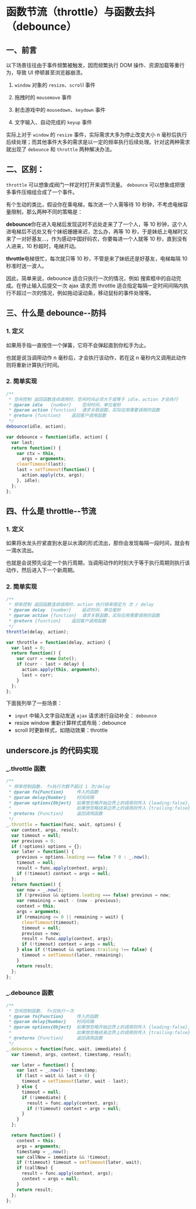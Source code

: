 # 函数节流（throttle）与函数去抖（debounce）

## 一、前言　　　　

以下场景往往由于事件频繁被触发，因而频繁执行 DOM 操作、资源加载等重行为，导致 UI 停顿甚至浏览器崩溃。

1. `window` 对象的 `resize`、`scrol`l 事件

2. 拖拽时的 `mousemove` 事件

3. 射击游戏中的 `mousedown`、`keydown` 事件

4. 文字输入、自动完成的 `keyup` 事件

实际上对于 `window` 的 `resize` 事件，实际需求大多为停止改变大小 n 毫秒后执行后续处理；而其他事件大多的需求是以一定的频率执行后续处理。针对这两种需求就出现了 `debounce` 和 `throttle` 两种解决办法。

## 二、区别：

`throttle` 可以想象成阀门一样定时打开来调节流量。 `debounce` 可以想象成把很多事件压缩组合成了一个事件。

有个生动的类比，假设你在乘电梯，每次进一个人需等待 10 秒钟，不考虑电梯容量限制，那么两种不同的策略是：

**debounce**你在进入电梯后发现这时不远处走来了了一个人，等 10 秒钟，这个人进电梯后不远处又有个妹纸姗姗来迟，怎么办，再等 10 秒，于是妹纸上电梯时又来了一对好基友...，作为感动中国好码农，你要每进一个人就等 10 秒，直到没有人进来，10 秒超时，电梯开动。

**throttle**电梯很忙，每次就只等 10 秒，不管是来了妹纸还是好基友，电梯每隔 10 秒准时送一波人。

因此，简单来说，debounce 适合只执行一次的情况，例如 搜索框中的自动完成。在停止输入后提交一次 ajax 请求;而 throttle 适合指定每隔一定时间间隔内执行不超过一次的情况，例如拖动滚动条，移动鼠标的事件处理等。

## 三、什么是 debounce--防抖

### 1. 定义

如果用手指一直按住一个弹簧，它将不会弹起直到你松手为止。

也就是说当调用动作 n 毫秒后，才会执行该动作，若在这 n 毫秒内又调用此动作则将重新计算执行时间。

### 2. 简单实现

```javascript
/**
 * 空闲控制 返回函数连续调用时，空闲时间必须大于或等于 idle，action 才会执行
 * @param idle   {number}    空闲时间，单位毫秒
 * @param action {function}  请求关联函数，实际应用需要调用的函数
 * @return {function}    返回客户调用函数
 */
debounce(idle, action);

var debounce = function(idle, action) {
  var last;
  return function() {
    var ctx = this,
      args = arguments;
    clearTimeout(last);
    last = setTimeout(function() {
      action.apply(ctx, args);
    }, idle);
  };
};
```

## 四、什么是 throttle--节流　　　　　　　　

### 1. 定义

如果将水龙头拧紧直到水是以水滴的形式流出，那你会发现每隔一段时间，就会有一滴水流出。

也就是会说预先设定一个执行周期，当调用动作的时刻大于等于执行周期则执行该动作，然后进入下一个新周期。

### 2. 简单实现

```javascript
/**
 * 频率控制 返回函数连续调用时，action 执行频率限定为 次 / delay
 * @param delay  {number}    延迟时间，单位毫秒
 * @param action {function}  请求关联函数，实际应用需要调用的函数
 * @return {function}    返回客户调用函数
 */
throttle(delay, action);

var throttle = function(delay, action) {
  var last = 0;
  return function() {
    var curr = +new Date();
    if (curr - last > delay) {
      action.apply(this, arguments);
      last = curr;
    }
  };
};
```

下面我列举了一些场景：

- `input` 中输入文字自动发送 `ajax` 请求进行自动补全： `debounce`
- resize window 重新计算样式或布局：debounce
- scroll 时更新样式，如随动效果：throttle

## underscore.js 的代码实现

### \_.throttle 函数

```javascript
/**
 * 频率控制函数， fn执行次数不超过 1 次/delay
 * @param fn{Function}     传入的函数
 * @param delay{Number}    时间间隔
 * @param options{Object}  如果想忽略开始边界上的调用则传入 {leading:false},
 *                         如果想忽略结束边界上的调用则传入 {trailing:false},
 * @returns {Function}     返回调用函数
 */
_.throttle = function(func, wait, options) {
  var context, args, result;
  var timeout = null;
  var previous = 0;
  if (!options) options = {};
  var later = function() {
    previous = options.leading === false ? 0 : _.now();
    timeout = null;
    result = func.apply(context, args);
    if (!timeout) context = args = null;
  };
  return function() {
    var now = _.now();
    if (!previous && options.leading === false) previous = now;
    var remaining = wait - (now - previous);
    context = this;
    args = arguments;
    if (remaining <= 0 || remaining > wait) {
      clearTimeout(timeout);
      timeout = null;
      previous = now;
      result = func.apply(context, args);
      if (!timeout) context = args = null;
    } else if (!timeout && options.trailing !== false) {
      timeout = setTimeout(later, remaining);
    }
    return result;
  };
};
```

### \_.debounce 函数

```javascript
/**
 * 空闲控制函数， fn仅执行一次
 * @param fn{Function}     传入的函数
 * @param delay{Number}    时间间隔
 * @param options{Object}  如果想忽略开始边界上的调用则传入 {leading:false},
 *                         如果想忽略结束边界上的调用则传入 {trailing:false},
 * @returns {Function}     返回调用函数
 */
_.debounce = function(func, wait, immediate) {
  var timeout, args, context, timestamp, result;

  var later = function() {
    var last = _.now() - timestamp;
    if (last < wait && last > 0) {
      timeout = setTimeout(later, wait - last);
    } else {
      timeout = null;
      if (!immediate) {
        result = func.apply(context, args);
        if (!timeout) context = args = null;
      }
    }
  };

  return function() {
    context = this;
    args = arguments;
    timestamp = _.now();
    var callNow = immediate && !timeout;
    if (!timeout) timeout = setTimeout(later, wait);
    if (callNow) {
      result = func.apply(context, args);
      context = args = null;
    }
    return result;
  };
};
```
